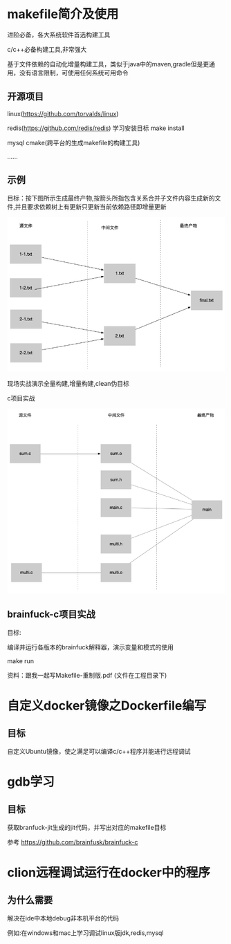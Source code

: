 # makefile简介及使用

进阶必备，各大系统软件首选构建工具

c/c++必备构建工具,非常强大

基于文件依赖的自动化增量构建工具，类似于java中的maven,gradle但是更通用，没有语言限制，可使用任何系统可用命令

## 开源项目

linux(https://github.com/torvalds/linux)

redis(https://github.com/redis/redis) 学习安装目标 make install

mysql cmake(跨平台的生成makefile的构建工具)

......

## 示例

目标：按下图所示生成最终产物,按箭头所指包含关系合并子文件内容生成新的文件,并且要求依赖树上有更新只更新当前依赖路径即增量更新

<img src="./makefile案例-merge.png" alt="makefile案例" style="zoom:80%;" />

现场实战演示全量构建,增量构建,clean伪目标

c项目实战

<img src="./makefile案例-c.png" alt="makefile案例" style="zoom:80%;" />

## brainfuck-c项目实战

目标:

编译并运行各版本的brainfuck解释器，演示变量和模式的使用

make run

资料：跟我一起写Makefile-重制版.pdf (文件在工程目录下)

# 自定义docker镜像之Dockerfile编写

## 目标

自定义Ubuntu镜像，使之满足可以编译c/c++程序并能进行远程调试

# gdb学习

## 目标

获取branfuck-jit生成的jit代码，并写出对应的makefile目标

参考 https://github.com/brainfusk/brainfuck-c

# clion远程调试运行在docker中的程序

## 为什么需要

解决在ide中本地debug非本机平台的代码

例如:在windows和mac上学习调试linux版jdk,redis,mysql